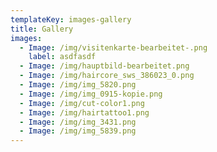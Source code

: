 ```yaml
---
templateKey: images-gallery
title: Gallery
images:
  - Image: /img/visitenkarte-bearbeitet-.png
    label: asdfasdf
  - Image: /img/hauptbild-bearbeitet.png
  - Image: /img/haircore_sws_386023_0.png
  - Image: /img/img_5820.png
  - Image: /img/img_0915-kopie.png
  - Image: /img/cut-color1.png
  - Image: /img/hairtattoo1.png
  - Image: /img/img_3431.png
  - Image: /img/img_5839.png
---
```


